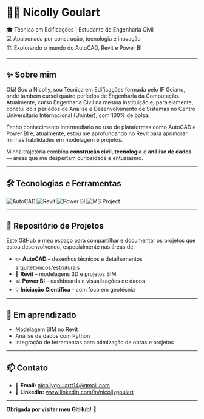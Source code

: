 # 👷‍♀️ Nicolly Goulart

🎓 Técnica em Edificações | Estudante de Engenharia Civil  
💻 Apaixonada por construção, tecnologia e inovação  
🏗️ Explorando o mundo do AutoCAD, Revit e Power BI  

---

## ✨ Sobre mim

Olá! Sou a Nicolly, sou Técnica em Edificações formada pelo IF Goiano, onde também cursei quatro períodos de Engenharia da Computação. Atualmente, curso Engenharia Civil na mesma instituição e, paralelamente, concluí dois períodos de Análise e Desenvolvimento de Sistemas no Centro Universitário Internacional (Uninter), com 100% de bolsa.

Tenho conhecimento intermediário no uso de plataformas como AutoCAD e Power BI e, atualmente, estou me aprofundando no Revit para aprimorar minhas habilidades em modelagem e projetos.

Minha trajetória combina **construção civil**, **tecnologia** e **análise de dados** — áreas que me despertam curiosidade e entusiasmo.


---

## 🛠️ Tecnologias e Ferramentas

![AutoCAD](https://img.shields.io/badge/-AutoCAD-E7352C?style=flat&logo=autodesk&logoColor=white)   ![Revit](https://img.shields.io/badge/-Revit-007ACC?style=flat&logo=autodesk&logoColor=white)  ![Power BI](https://img.shields.io/badge/-Power%20BI-F2C811?style=flat&logo=powerbi&logoColor=black)  ![MS Project](https://img.shields.io/badge/-MS%20Project-217346?style=flat&logo=microsoftproject&logoColor=white)  

---

## 📂 Repositório de Projetos

Este GitHub é meu espaço para compartilhar e documentar os projetos que estou desenvolvendo, especialmente nas áreas de:

- ✏️ **AutoCAD** – desenhos técnicos e detalhamentos arquitetônicos/estruturais  
- 🧱 **Revit** – modelagens 3D e projetos BIM  
- 📊 **Power BI** – dashboards e visualizações de dados  
- 💡 **Iniciação Científica** - com foco em geotécnia

---

## 🌱 Em aprendizado

- Modelagem BIM no Revit  
- Análise de dados com Python  
- Integração de ferramentas para otimização de obras e projetos

---

## 📫 Contato

- 📧 **Email:** nicollygoulartt14@gmail.com  
- 💼 **LinkedIn:** www.linkedin.com/in/nicollygoulart


---

**Obrigada por visitar meu GitHub! 💜**
